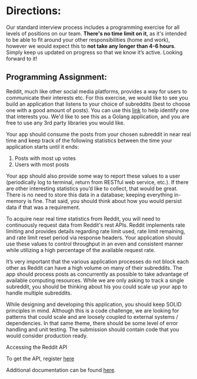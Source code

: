 # Directions:

Our standard interview process includes a programming exercise for all levels of positions on our team. **There's no time limit on it**, as it's intended to be able to fit around your other responsibilities (home and work), however we would expect this to **not take any longer than 4-6 hours**. Simply keep us updated on progress so that we know it’s active. Looking forward to it!



## Programming Assignment:



Reddit, much like other social media platforms, provides a way for users to communicate their interests etc. For this exercise, we would like to see you build an application that listens to your choice of subreddits (best to choose one with a good amount of posts). You can use this [link](https://redditcharts.com/) to help identify one that interests you.  We'd like to see this as a Golang application, and you are free to use any 3rd party libraries you would like.



Your app should consume the posts from your chosen subreddit in near real time and keep track of the following statistics between the time your application starts until it ends:

1. Posts with most up votes
1. Users with most posts


Your app should also provide some way to report these values to a user (periodically log to terminal, return from RESTful web service, etc.). If there are other interesting statistics you’d like to collect, that would be great. There is no need to store this data in a database; keeping everything in-memory is fine. That said, you should think about how you would persist data if that was a requirement.



To acquire near real time statistics from Reddit, you will need to continuously request data from Reddit's rest APIs.  Reddit implements rate limiting and provides details regarding rate limit used, rate limit remaining, and rate limit reset period via response headers.  Your application should use these values to control throughput in an even and consistent manner while utilizing a high percentage of the available request rate.



It’s very important that the various application processes do not block each other as Reddit can have a high volume on many of their subreddits.  The app should process posts as concurrently as possible to take advantage of available computing resources. While we are only asking to track a single subreddit, you should be thinking about his you could scale up your app to handle multiple subreddits.



While designing and developing this application, you should keep SOLID principles in mind. Although this is a code challenge, we are looking for patterns that could scale and are loosely coupled to external systems / dependencies. In that same theme, there should be some level of error handling and unit testing. The submission should contain code that you would consider production ready.



Accessing the Reddit API

To get the API, register [here](https://www.reddit.com/wiki/api/)

Additional documentation can be found [here](https://www.reddit.com/dev/api/).